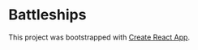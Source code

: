 # Battleships

This project was bootstrapped with [Create React App](https://github.com/facebookincubator/create-react-app).
